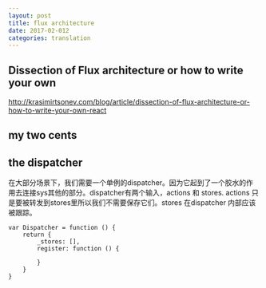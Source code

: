 ```yaml
---
layout: post
title: flux architecture 
date: 2017-02-012
categories: translation
---
```

## Dissection of Flux architecture or how to write your own
http://krasimirtsonev.com/blog/article/dissection-of-flux-architecture-or-how-to-write-your-own-react
## my two cents
## the dispatcher
在大部分场景下，我们需要一个单例的dispatcher。因为它起到了一个胶水的作用去连接sys其他的部分。dispatcher有两个输入，actions 和 stores. actions 只是要被转发到stores里所以我们不需要保存它们。stores 在dispatcher 内部应该被跟踪。

```
var Dispatcher = function () {
	return {
		_stores: [],
		register: function () {
			
		}
	}
}
```